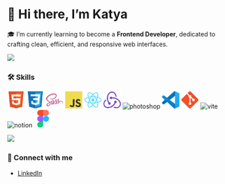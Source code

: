# 👋 Hi there, I’m Katya

🎓 I’m currently learning to become a **Frontend Developer**, dedicated to crafting clean, efficient, and responsive web interfaces.

<img src="https://capsule-render.vercel.app/api?type=rect&color=gradient&height=2"/>

### 🛠 Skills  

<p align="left">
  <img src="https://raw.githubusercontent.com/devicons/devicon/master/icons/html5/html5-original.svg" title="HTML5" alt="html5" width="40" height="40"/>
  <img src="https://raw.githubusercontent.com/devicons/devicon/master/icons/css3/css3-original.svg" title="CSS3" alt="css3" width="40" height="40"/>
  <img src="https://raw.githubusercontent.com/devicons/devicon/master/icons/sass/sass-original.svg" title="SCSS" alt="scss" width="40" height="40"/>
  <img src="https://raw.githubusercontent.com/devicons/devicon/master/icons/javascript/javascript-original.svg" title="JavaScript" alt="javascript" width="40" height="40"/>
  <img src="https://raw.githubusercontent.com/devicons/devicon/master/icons/react/react-original.svg" title="React" alt="react" width="40" height="40"/>
  <img src="https://raw.githubusercontent.com/devicons/devicon/master/icons/redux/redux-original.svg" title="Redux" alt="redux" width="40" height="40"/>
  <img src="https://cdn.worldvectorlogo.com/logos/adobe-photoshop-2.svg" title="Photoshop" alt="photoshop" width="40" height="40"/>
  <img src="https://raw.githubusercontent.com/devicons/devicon/master/icons/vscode/vscode-original.svg" title="VS Code" alt="vscode" width="40" height="40"/>
  <img src="https://raw.githubusercontent.com/devicons/devicon/master/icons/git/git-original.svg" title="Git" alt="git" width="40" height="40"/>
  <img src="https://raw.githubusercontent.com/vitejs/vite/main/docs/public/logo.svg" title="Vite" alt="vite" width="40" height="40"/>
  <img src="https://upload.wikimedia.org/wikipedia/commons/4/45/Notion_app_logo.png" title="Notion" alt="notion" width="40" height="40"/>
  <img src="https://raw.githubusercontent.com/devicons/devicon/master/icons/figma/figma-original.svg" title="Figma" alt="figma" width="40" height="40"/>
</p>




<img src="https://capsule-render.vercel.app/api?type=rect&color=gradient&height=2"/>



### 🔗 Connect with me
- [LinkedIn](https://www.linkedin.com/in/екатерина-мазурик-698a7a28b/)  

